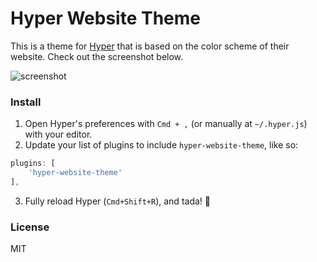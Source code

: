 Hyper Website Theme
===================

This is a theme for [Hyper](http://hyper.is) that is based on the color scheme of their website. Check out the screenshot below.

![screenshot](https://cdn.rawgit.com/mmcbride1007/hyper-website-theme/259a039e597e24059266584abaefcde42fecac85/screenshot.png)

### Install

1. Open Hyper's preferences with `Cmd + ,` (or manually at `~/.hyper.js`) with your editor.
2. Update your list of plugins to include `hyper-website-theme`, like so:

  ```js
plugins: [
      'hyper-website-theme'
],
```
3. Fully reload Hyper (`Cmd+Shift+R`), and tada! :tada:


### License

MIT
